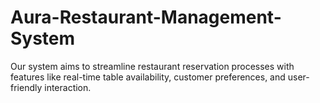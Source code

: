 # Aura-Restaurant-Management-System
Our system aims to streamline restaurant reservation processes with features like real-time table availability, customer preferences, and user-friendly interaction.
